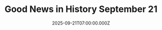 ---
title: "Good News in History September 21"
date: 2025-09-21T07:00:00.000Z
category: Human Kindness
externalLink: "https://www.goodnewsnetwork.org/events060921/"
image: ""
excerpt: "44 years ago today, Sandra Day O’Connor was sworn in as the first female Supreme Court Justice. She was approved in the Senate 99-0, with one Montana Senator being absent from who vote, who later sent her a copy of A River Runs Through It, by way of an apology. In her first year on the […] The post Good…"
---